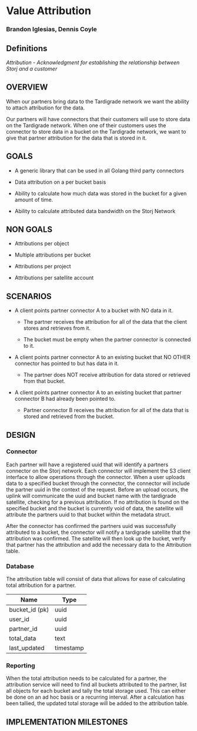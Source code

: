 # Value Attribution

### Brandon Iglesias, Dennis Coyle


## Definitions

*Attribution* - _Acknowledgment for establishing the relationship between Storj and a customer_

## OVERVIEW

When our partners bring data to the Tardigrade network we want the ability to attach attribution for the data. 

Our partners will have connectors that their customers will use to store data on the Tardigrade network. When one of their customers uses the connector to store data in a bucket on the Tardigrade network, we want to give that partner attribution for the data that is stored in it.

## GOALS


* A generic library that can be used in all  Golang third party connectors

* Data attribution on a per bucket basis

* Ability to calculate how much data was stored in the bucket for a given amount of time. 

* Ability to calculate attributed data bandwidth on the Storj Network


## NON GOALS

* Attributions per object

* Multiple attributions per bucket

* Attributions per project

* Attributions per satellite account



## SCENARIOS


* A client points partner connector A to a bucket with NO data in it.

	* The partner receives the attribution for all of the data that the client stores and retrieves from it. 

	* The bucket must be empty when the partner connector is connected to it. 

* A client points partner connector A to an existing bucket that NO OTHER connector has pointed to but has data in it. 

	* The partner does NOT receive attribution for data stored or retrieved from that bucket. 

* A client points partner connector A to an existing bucket that partner connector B had already been pointed to. 

	* Partner connector B receives the attribution for all of the data that is stored and retrieved from the bucket. 

## DESIGN
### Connector
Each partner will have a registered uuid that will identify a partners connector on the Storj network. Each connector will implement the S3 client interface to allow operations through the connector.  When a user uploads data to a specified bucket through the connector,  the connector will include the partner uuid in the context of the request. Before an upload occurs, the uplink will communicate the uuid and bucket name with the tardigrade satellite, checking for a previous attribution. If no attribution is found on the specified bucket and the bucket is currently void of data, the satellite will attribute the partners uuid to that bucket within the metadata struct.

After the connector has confirmed the partners uuid was successfully attributed to a bucket, the connector will notify a tardigrade satellite that the attribution was confirmed. The satellite will then look up the bucket, verify that partner has the attribution and add the necessary data to the Attribution table. 

### Database
The attribution table will consist of data that allows for ease of calculating total attribution for a partner. 

| Name  | Type |
| ------------- | ------------- |
| bucket_id (pk) | uuid  | 
| user_id  | uuid  |
| partner_id  | uuid  |
| total_data | text  |
| last_updated | timestamp  |

### Reporting
When the total attribution needs to be calculated for a partner, the attribution service will need to find all buckets attributed to the partner, list all objects for each bucket and tally the total storage used. This can either be done on an ad hoc basis or a recurring interval.  After a calculation has been tallied, the updated total storage will be added to the attribution table.

## IMPLEMENTATION MILESTONES


